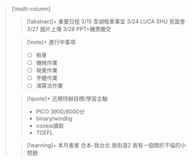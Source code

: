 > [!multi-column]
>
>> [!abstract]+ 重要日程
>> 3/15 澎湖租車事宜
>> 3/24 LUCA SHU 見面會
>> 3/27 圖片上傳
>> 3/28 PPT+機票繳交
>
>> [!note]+ 進行中事項
>> - [ ] 租車
>> - [ ] 機械作業
>> - [ ] 視覺作業
>> - [ ] 字體作業
>> - [ ] 演算法作業
>
>> [!quote]+ 近期待辦目標/學習主軸
>> - PICO 3900/8000分
>> - binary/windbg
>> - cookie讀取
>> - TOEFL
>
>> [!warning]+ 本月書單
>>合本-我台北 我街道2
>>我有一個關於不倫的小問題
